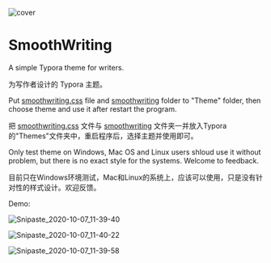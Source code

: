 ![cover](https://user-images.githubusercontent.com/2960097/95231900-5c04b280-0836-11eb-940c-1d5157388a53.png)

# SmoothWriting

A simple Typora theme for writers.

为写作者设计的 Typora 主题。

Put  [smoothwriting.css](https://github.com/nightwind93/SmoothWriting/blob/main/smoothwriting.css) file and [smoothwriting](https://github.com/nightwind93/SmoothWriting/tree/main/smoothwriting) folder to "Theme" folder, then choose theme and use it after restart the program.

把 [smoothwriting.css](https://github.com/nightwind93/SmoothWriting/blob/main/smoothwriting.css) 文件与 [smoothwriting](https://github.com/nightwind93/SmoothWriting/tree/main/smoothwriting) 文件夹一并放入Typora的"Themes"文件夹中，重启程序后，选择主题并使用即可。

Only test theme on Windows, Mac OS and Linux users shloud use it without problem, but there is no exact style for the systems. Welcome to feedback. 

目前只在Windows环境测试，Mac和Linux的系统上，应该可以使用，只是没有针对性的样式设计。欢迎反馈。

Demo:

![Snipaste_2020-10-07_11-39-40](https://user-images.githubusercontent.com/2960097/95285124-9dc34680-0892-11eb-8516-74d6a467e823.png)

![Snipaste_2020-10-07_11-40-22](https://user-images.githubusercontent.com/2960097/95285125-9f8d0a00-0892-11eb-8005-960cae99b8d3.png)

![Snipaste_2020-10-07_11-39-58](https://user-images.githubusercontent.com/2960097/95285128-a025a080-0892-11eb-8026-535bf7c9afae.png)


